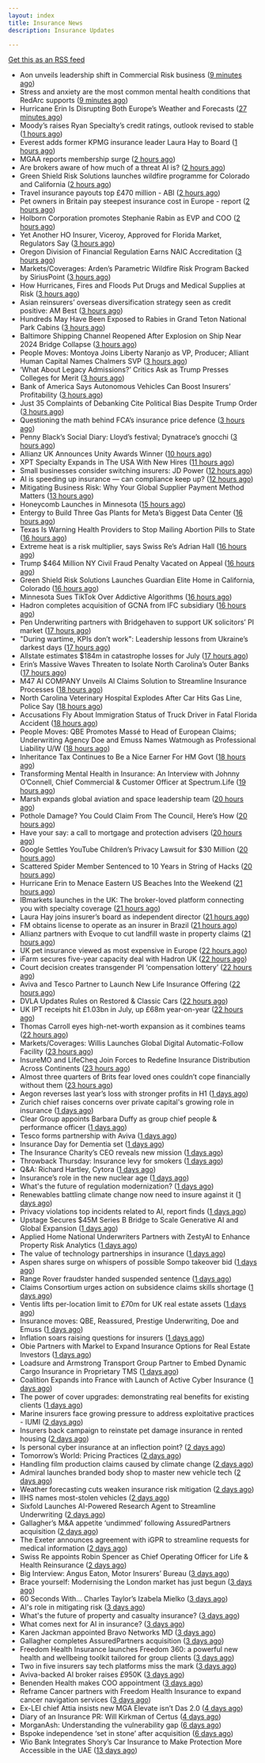 ```yaml
---
layout: index
title: Insurance News
description: Insurance Updates

---
```


[Get this as an RSS feed](/insurance.rss)

<!-- news_marker starts -->
- Aon unveils leadership shift in Commercial Risk business ([9 minutes ago](https://www.reinsurancene.ws/aon-unveils-leadership-shift-in-commercial-risk-business/))
- Stress and anxiety are the most common mental health conditions that RedArc supports ([9 minutes ago](https://ifamagazine.com/stress-and-anxiety-are-the-most-common-mental-health-conditions-that-redarc-supports/))
- Hurricane Erin Is Disrupting Both Europe’s Weather and Forecasts ([27 minutes ago](https://www.insurancejournal.com/news/international/2025/08/22/836647.htm))
- Moody’s raises Ryan Specialty’s credit ratings, outlook revised to stable ([1 hours ago](https://www.reinsurancene.ws/moodys-raises-ryan-specialtys-credit-ratings-outlook-revised-to-stable/))
- Everest adds former KPMG insurance leader Laura Hay to Board ([1 hours ago](https://www.reinsurancene.ws/everest-adds-former-kpmg-insurance-leader-laura-hay-to-board/))
- MGAA reports membership surge ([2 hours ago](https://www.insurancebusinessmag.com/uk/news/breaking-news/mgaa-reports-membership-surge-547078.aspx))
- Are brokers aware of how much of a threat AI is? ([2 hours ago](https://www.insurancebusinessmag.com/uk/news/technology/are-brokers-aware-of-how-much-of-a-threat-ai-is-547077.aspx))
- Green Shield Risk Solutions launches wildfire programme for Colorado and California ([2 hours ago](https://www.reinsurancene.ws/green-shield-risk-solutions-launches-wildfire-programme-for-colorado-and-california/))
- Travel insurance payouts top £470 million - ABI ([2 hours ago](https://www.insurancebusinessmag.com/uk/news/travel/travel-insurance-payouts-top-470-million--abi-547076.aspx))
- Pet owners in Britain pay steepest insurance cost in Europe - report ([2 hours ago](https://www.insurancebusinessmag.com/uk/news/breaking-news/pet-owners-in-britain-pay-steepest-insurance-cost-in-europe--report-547074.aspx))
- Holborn Corporation promotes Stephanie Rabin as EVP and COO ([2 hours ago](https://www.reinsurancene.ws/holborn-corporation-promotes-stephanie-rabin-as-evp-and-coo/))
- Yet Another HO Insurer, Viceroy, Approved for Florida Market, Regulators Say ([3 hours ago](https://www.insurancejournal.com/news/southeast/2025/08/22/836624.htm))
- Oregon Division of Financial Regulation Earns NAIC Accreditation ([3 hours ago](https://www.insurancejournal.com/news/west/2025/08/22/836607.htm))
- Markets/Coverages: Arden’s Parametric Wildfire Risk Program Backed by SiriusPoint ([3 hours ago](https://www.insurancejournal.com/news/national/2025/08/22/836454.htm))
- How Hurricanes, Fires and Floods Put Drugs and Medical Supplies at Risk ([3 hours ago](https://www.insurancejournal.com/news/national/2025/08/22/836506.htm))
- Asian reinsurers’ overseas diversification strategy seen as credit positive: AM Best ([3 hours ago](https://www.reinsurancene.ws/asian-reinsurers-overseas-diversification-strategy-seen-as-credit-positive-am-best/))
- Hundreds May Have Been Exposed to Rabies in Grand Teton National Park Cabins ([3 hours ago](https://www.insurancejournal.com/news/west/2025/08/22/836172.htm))
- Baltimore Shipping Channel Reopened After Explosion on Ship Near 2024 Bridge Collapse ([3 hours ago](https://www.insurancejournal.com/news/east/2025/08/22/836627.htm))
- People Moves: Montoya Joins Liberty Naranjo as VP, Producer; Alliant Human Capital Names Chalmers SVP ([3 hours ago](https://www.insurancejournal.com/news/west/2025/08/22/836425.htm))
- ‘What About Legacy Admissions?’ Critics Ask as Trump Presses Colleges for Merit ([3 hours ago](https://www.insurancejournal.com/news/national/2025/08/22/836210.htm))
- Bank of America Says Autonomous Vehicles Can Boost Insurers’ Profitability ([3 hours ago](https://www.insurancejournal.com/news/national/2025/08/22/836590.htm))
- Just 35 Complaints of Debanking Cite Political Bias Despite Trump Order ([3 hours ago](https://www.insurancejournal.com/news/national/2025/08/22/836459.htm))
- Questioning the math behind FCA’s insurance price defence ([3 hours ago](https://www.postonline.co.uk/regulation/7958257/questioning-the-math-behind-fca%E2%80%99s-insurance-price-defence))
- Penny Black’s Social Diary: Lloyd’s festival; Dynatrace’s gnocchi ([3 hours ago](https://www.postonline.co.uk/people/7958186/penny-black%E2%80%99s-social-diary-lloyd%E2%80%99s-festival-dynatrace%E2%80%99s-gnocchi))
- Allianz UK Announces Unity Awards Winner ([10 hours ago](https://insurance-edge.net/2025/08/21/allianz-uk-announces-unity-awards-winner/))
- XPT Specialty Expands in The USA With New Hires ([11 hours ago](https://insurance-edge.net/2025/08/21/xpt-specialty-expands-in-the-usa-with-new-hires/))
- Small businesses consider switching insurers: JD Power ([12 hours ago](https://www.dig-in.com/news/small-businesses-consider-switching-insurers-jd-power))
- AI is speeding up insurance — can compliance keep up? ([12 hours ago](https://www.dig-in.com/opinion/ai-is-affecting-insurance-compliance))
- Mitigating Business Risk: Why Your Global Supplier Payment Method Matters ([13 hours ago](https://insurance-edge.net/2025/08/21/mitigating-business-risk-why-your-global-supplier-payment-method-matters/))
- Honeycomb Launches in Minnesota ([15 hours ago](https://www.insurancejournal.com/news/midwest/2025/08/21/836592.htm))
- Entergy to Build Three Gas Plants for Meta’s Biggest Data Center ([16 hours ago](https://www.insurancejournal.com/news/southcentral/2025/08/21/836573.htm))
- Texas Is Warning Health Providers to Stop Mailing Abortion Pills to State ([16 hours ago](https://www.insurancejournal.com/news/southcentral/2025/08/21/836565.htm))
- Extreme heat is a risk multiplier, says Swiss Re’s Adrian Hall ([16 hours ago](https://www.reinsurancene.ws/extreme-heat-is-a-risk-multiplier-says-swiss-res-adrian-hall/))
- Trump $464 Million NY Civil Fraud Penalty Vacated on Appeal ([16 hours ago](https://www.insurancejournal.com/news/national/2025/08/21/836562.htm))
- Green Shield Risk Solutions Launches Guardian Elite Home in California, Colorado ([16 hours ago](https://www.insurancejournal.com/news/west/2025/08/21/836553.htm))
- Minnesota Sues TikTok Over Addictive Algorithms ([16 hours ago](https://www.insurancejournal.com/news/midwest/2025/08/21/836560.htm))
- Hadron completes acquisition of GCNA from IFC subsidiary ([16 hours ago](https://www.reinsurancene.ws/hadron-completes-acquisition-of-gcna-from-ifc-subsidiary/))
- Pen Underwriting partners with Bridgehaven to support UK solicitors’ PI market ([17 hours ago](https://www.reinsurancene.ws/pen-underwriting-partners-with-bridgehaven-to-support-uk-solicitors-pi-market/))
- "During wartime, KPIs don’t work": Leadership lessons from Ukraine’s darkest days ([17 hours ago](https://www.insurancebusinessmag.com/uk/news/breaking-news/during-wartime-kpis-dont-work-leadership-lessons-from-ukraines-darkest-days-547007.aspx))
- Allstate estimates $184m in catastrophe losses for July ([17 hours ago](https://www.reinsurancene.ws/allstate-estimates-184m-in-catastrophe-losses-for-july/))
- Erin’s Massive Waves Threaten to Isolate North Carolina’s Outer Banks ([17 hours ago](https://www.insurancejournal.com/news/southeast/2025/08/21/836540.htm))
- M47 AI COMPANY Unveils AI Claims Solution to Streamline Insurance Processes ([18 hours ago](https://www.insurtechinsights.com/m47-ai-company-unveils-ai-claims-solution-to-streamline-insurance-processes/))
- North Carolina Veterinary Hospital Explodes After Car Hits Gas Line, Police Say ([18 hours ago](https://www.insurancejournal.com/news/southeast/2025/08/21/836537.htm))
- Accusations Fly About Immigration Status of Truck Driver in Fatal Florida Accident ([18 hours ago](https://www.insurancejournal.com/news/southeast/2025/08/21/836530.htm))
- People Moves: QBE Promotes Massé to Head of European Claims; Underwriting Agency Doe and Emuss Names Watmough as Professional Liability U/W ([18 hours ago](https://www.insurancejournal.com/news/international/2025/08/21/836502.htm))
- Inheritance Tax Continues to Be a Nice Earner For HM Govt ([18 hours ago](https://insurance-edge.net/2025/08/21/inheritance-tax-continues-to-be-a-nice-earner-for-hm-govt/))
- Transforming Mental Health in Insurance: An Interview with Johnny O’Connell, Chief Commercial & Customer Officer at Spectrum.Life ([19 hours ago](https://www.insurtechinsights.com/transforming-mental-health-in-insurance-an-interview-with-johnny-oconnell-chief-commercial-customer-officer-at-spectrum-life/))
- Marsh expands global aviation and space leadership team ([20 hours ago](https://www.insurancebusinessmag.com/uk/news/breaking-news/marsh-expands-global-aviation-and-space-leadership-team-546974.aspx))
- Pothole Damage? You Could Claim From The Council, Here’s How ([20 hours ago](https://insurance-edge.net/2025/08/21/pothole-damage-you-could-claim-from-the-council-heres-how/))
- Have your say: a call to mortgage and protection advisers ([20 hours ago](https://ifamagazine.com/have-your-say-a-call-to-mortgage-and-protection-advisers/))
- Google Settles YouTube Children’s Privacy Lawsuit for $30 Million ([20 hours ago](https://www.insurancejournal.com/news/national/2025/08/21/836513.htm))
- Scattered Spider Member Sentenced to 10 Years in String of Hacks ([20 hours ago](https://www.insurancejournal.com/news/national/2025/08/21/836509.htm))
- Hurricane Erin to Menace Eastern US Beaches Into the Weekend ([21 hours ago](https://www.insurancejournal.com/news/east/2025/08/21/836503.htm))
- IBmarkets launches in the UK: The broker-loved platform connecting you with specialty coverage ([21 hours ago](https://www.insurancebusinessmag.com/uk/news/breaking-news/ibmarkets-launches-in-the-uk-the-brokerloved-platform-connecting-you-with-specialty-coverage-546952.aspx))
- Laura Hay joins insurer’s board as independent director ([21 hours ago](https://www.insurancebusinessmag.com/uk/news/breaking-news/laura-hay-joins-insurers-board-as-independent-director-546951.aspx))
- FM obtains license to operate as an insurer in Brazil ([21 hours ago](https://www.insurancebusinessmag.com/uk/news/breaking-news/fm-obtains-license-to-operate-as-an-insurer-in-brazil-546948.aspx))
- Allianz partners with Evoque to cut landfill waste in property claims ([21 hours ago](https://www.insurancebusinessmag.com/uk/news/claims/allianz-partners-with-evoque-to-cut-landfill-waste-in-property-claims-546947.aspx))
- UK pet insurance viewed as most expensive in Europe ([22 hours ago](https://www.postonline.co.uk/personal/7958915/uk-pet-insurance-viewed-as-most-expensive-in-europe))
- iFarm secures five-year capacity deal with Hadron UK ([22 hours ago](https://www.insurancebusinessmag.com/uk/news/breaking-news/ifarm-secures-fiveyear-capacity-deal-with-hadron-uk-546946.aspx))
- Court decision creates transgender PI ‘compensation lottery’ ([22 hours ago](https://www.postonline.co.uk/personal/7958916/court-decision-creates-transgender-pi-%E2%80%98compensation-lottery%E2%80%99))
- Aviva and Tesco Partner to Launch New Life Insurance Offering ([22 hours ago](https://www.insurtechinsights.com/aviva-and-tesco-partner-to-launch-new-life-insurance-offering/))
- DVLA Updates Rules on Restored & Classic Cars ([22 hours ago](https://insurance-edge.net/2025/08/21/dvla-updates-rules-on-restored-classic-cars/))
- UK IPT receipts hit £1.03bn in July, up £68m year-on-year ([22 hours ago](https://www.insurancebusinessmag.com/uk/news/life-insurance/uk-ipt-receipts-hit-1-03bn-in-july-up-68m-yearonyear-546942.aspx))
- Thomas Carroll eyes high-net-worth expansion as it combines teams ([22 hours ago](https://www.postonline.co.uk/broker/7958912/thomas-carroll-eyes-high-net-worth-expansion-as-it-combines-teams))
- Markets/Coverages: Willis Launches Global Digital Automatic-Follow Facility ([23 hours ago](https://www.insurancejournal.com/news/international/2025/08/21/836499.htm))
- InsureMO and LifeCheq Join Forces to Redefine Insurance Distribution Across Continents ([23 hours ago](https://www.insurtechinsights.com/insuremo-and-lifecheq-join-forces-to-redefine-insurance-distribution-across-continents/))
- Almost three quarters of Brits fear loved ones couldn’t cope financially without them ([23 hours ago](https://ifamagazine.com/almost-three-quarters-of-brits-fear-loved-ones-couldnt-cope-financially-without-them/))
- Aegon reverses last year’s loss with stronger profits in H1 ([1 days ago](https://www.insurancebusinessmag.com/uk/news/breaking-news/aegon-reverses-last-years-loss-with-stronger-profits-in-h1-546921.aspx))
- Zurich chief raises concerns over private capital's growing role in insurance ([1 days ago](https://www.insurancebusinessmag.com/uk/news/breaking-news/zurich-chief-raises-concerns-over-private-capitals-growing-role-in-insurance-546919.aspx))
- Clear Group appoints Barbara Duffy as group chief people & performance officer ([1 days ago](https://www.insurancebusinessmag.com/uk/news/breaking-news/clear-group-appoints-barbara-duffy-as-group-chief-people-and-performance-officer-546918.aspx))
- Tesco forms partnership with Aviva ([1 days ago](https://www.insurancebusinessmag.com/uk/news/life-insurance/tesco-forms-partnership-with-aviva-546917.aspx))
- Insurance Day for Dementia set ([1 days ago](https://www.insurancebusinessmag.com/uk/news/non-profits/insurance-day-for-dementia-set-546915.aspx))
- The Insurance Charity’s CEO reveals new mission ([1 days ago](https://www.postonline.co.uk/people/7958166/the-insurance-charity%E2%80%99s-ceo-reveals-new-mission))
- Throwback Thursday: Insurance levy for smokers ([1 days ago](https://www.postonline.co.uk/claims/7956762/throwback-thursday-insurance-levy-for-smokers))
- Q&A: Richard Hartley, Cytora ([1 days ago](https://www.postonline.co.uk/technology/7958053/qa-richard-hartley-cytora))
- Insurance’s role in the new nuclear age ([1 days ago](https://www.postonline.co.uk/commercial/7958893/insurance%E2%80%99s-role-in-the-new-nuclear-age))
- What's the future of regulation modernization? ([1 days ago](https://www.dig-in.com/opinion/what-does-rule-modernization-mean))
- Renewables battling climate change now need to insure against it ([1 days ago](https://www.dig-in.com/articles/renewables-battling-climate-change-now-need-to-insure))
- Privacy violations top incidents related to AI, report finds ([1 days ago](https://www.insurancebusinessmag.com/uk/business-strategy/privacy-violations-top-incidents-related-to-ai-report-finds-546857.aspx))
- Upstage Secures $45M Series B Bridge to Scale Generative AI and Global Expansion ([1 days ago](https://www.insurtechinsights.com/upstage-secures-45m-series-b-bridge-to-scale-generative-ai-and-global-expansion/))
- Applied Home National Underwriters Partners with ZestyAI to Enhance Property Risk Analytics ([1 days ago](https://www.insurtechinsights.com/applied-home-national-underwriters-partners-with-zestyai-to-enhance-property-risk-analytics/))
- The value of technology partnerships in insurance ([1 days ago](https://www.dig-in.com/podcast/the-value-of-technology-partnerships-in-insurance))
- Aspen shares surge on whispers of possible Sompo takeover bid ([1 days ago](https://www.insurancebusinessmag.com/uk/news/breaking-news/aspen-shares-surge-on-whispers-of-possible-sompo-takeover-bid-546864.aspx))
- Range Rover fraudster handed suspended sentence ([1 days ago](https://www.postonline.co.uk/claims/7958909/range-rover-fraudster-handed-suspended-sentence))
- Claims Consortium urges action on subsidence claims skills shortage ([1 days ago](https://www.insurancebusinessmag.com/uk/news/claims/claims-consortium-urges-action-on-subsidence-claims-skills-shortage-546782.aspx))
- Ventis lifts per-location limit to £70m for UK real estate assets ([1 days ago](https://www.insurancebusinessmag.com/uk/news/breaking-news/ventis-lifts-perlocation-limit-to-70m-for-uk-real-estate-assets-546781.aspx))
- Insurance moves: QBE, Reassured, Prestige Underwriting, Doe and Emuss ([1 days ago](https://www.insurancebusinessmag.com/uk/news/breaking-news/insurance-moves-qbe-reassured-prestige-underwriting-doe-and-emuss-546778.aspx))
- Inflation soars raising questions for insurers ([1 days ago](https://www.insurancebusinessmag.com/uk/news/breaking-news/inflation-soars-raising-questions-for-insurers-546777.aspx))
- Obie Partners with Markel to Expand Insurance Options for Real Estate Investors ([1 days ago](https://www.insurtechinsights.com/obie-partners-with-markel-to-expand-insurance-options-for-real-estate-investors/))
- Loadsure and Armstrong Transport Group Partner to Embed Dynamic Cargo Insurance in Proprietary TMS ([1 days ago](https://www.insurtechinsights.com/loadsure-and-armstrong-transport-group-partner-to-embed-dynamic-cargo-insurance-in-proprietary-tms/))
- Coalition Expands into France with Launch of Active Cyber Insurance ([1 days ago](https://www.insurtechinsights.com/coalition-expands-into-france-with-launch-of-active-cyber-insurance/))
- The power of cover upgrades: demonstrating real benefits for existing clients ([1 days ago](https://ifamagazine.com/the-power-of-cover-upgrades-demonstrating-real-benefits-for-existing-clients/))
- Marine insurers face growing pressure to address exploitative practices - IUMI ([2 days ago](https://www.insurancebusinessmag.com/uk/news/marine/marine-insurers-face-growing-pressure-to-address-exploitative-practices--iumi-546766.aspx))
- Insurers back campaign to reinstate pet damage insurance in rented housing ([2 days ago](https://www.insurancebusinessmag.com/uk/news/property-insurance/insurers-back-campaign-to-reinstate-pet-damage-insurance-in-rented-housing-546761.aspx))
- Is personal cyber insurance at an inflection point? ([2 days ago](https://www.postonline.co.uk/personal/7958123/is-personal-cyber-insurance-at-an-inflection-point))
- Tomorrow’s World: Pricing Practices ([2 days ago](https://www.postonline.co.uk/personal/7958156/tomorrow%E2%80%99s-world-pricing-practices))
- Handling film production claims caused by climate change ([2 days ago](https://www.postonline.co.uk/claims/7958022/handling-film-production-claims-caused-by-climate-change))
- Admiral launches branded body shop to master new vehicle tech ([2 days ago](https://www.postonline.co.uk/claims/7958908/admiral-launches-branded-body-shop-to-master-new-vehicle-tech))
- Weather forecasting cuts weaken insurance risk mitigation ([2 days ago](https://www.dig-in.com/news/weather-forecasting-cuts-weaken-insurance-risk-mitigation))
- IIHS names most-stolen vehicles ([2 days ago](https://www.dig-in.com/news/iihs-names-most-stolen-vehicle-models))
- Sixfold Launches AI-Powered Research Agent to Streamline Underwriting ([2 days ago](https://www.insurtechinsights.com/sixfold-launches-ai-powered-research-agent-to-streamline-underwriting/))
- Gallagher’s M&A appetite ‘undimmed’ following AssuredPartners acquisition ([2 days ago](https://www.postonline.co.uk/broker/7958906/gallagher%E2%80%99s-ma-appetite-%E2%80%98undimmed%E2%80%99-following-assuredpartners-acquisition))
- The Exeter announces agreement with iGPR to streamline requests for medical information ([2 days ago](https://ifamagazine.com/the-exeter-announces-agreement-with-igpr-to-streamline-requests-for-medical-information/))
- Swiss Re appoints Robin Spencer as Chief Operating Officer for Life & Health Reinsurance ([2 days ago](https://ifamagazine.com/swiss-re-appoints-robin-spencer-as-chief-operating-officer-for-life-health-reinsurance/))
- Big Interview: Angus Eaton, Motor Insurers’ Bureau ([3 days ago](https://www.postonline.co.uk/regulation/7958299/big-interview-angus-eaton-motor-insurers%E2%80%99-bureau))
- Brace yourself: Modernising the London market has just begun ([3 days ago](https://www.postonline.co.uk/lloyd%E2%80%99slondon/7958892/brace-yourself-modernising-the-london-market-has-just-begun))
- 60 Seconds With… Charles Taylor’s Izabela Mielko ([3 days ago](https://www.postonline.co.uk/technology/7957984/60-seconds-with%E2%80%A6-charles-taylor%E2%80%99s-izabela-mielko))
- AI's role in mitigating risk ([3 days ago](https://www.dig-in.com/opinion/ais-role-in-mitigating-risk))
- What's the future of property and casualty insurance? ([3 days ago](https://www.dig-in.com/opinion/whats-the-future-of-property-and-casualty-insurance))
- What comes next for AI in insurance? ([3 days ago](https://www.dig-in.com/opinion/what-comes-next-for-ai-in-insurance))
- Karen Jackman appointed Bravo Networks MD ([3 days ago](https://www.postonline.co.uk/broker/7958905/karen-jackman-appointed-bravo-networks-md))
- Gallagher completes AssuredPartners acquisition ([3 days ago](https://www.postonline.co.uk/broker/7958904/gallagher-completes-assuredpartners-acquisition))
- Freedom Health Insurance launches Freedom 360: a powerful new health and wellbeing toolkit tailored for group clients ([3 days ago](https://ifamagazine.com/freedom-health-insurance-launches-freedom-360-a-powerful-new-health-and-wellbeing-toolkit-tailored-for-group-clients/))
- Two in five insurers say tech platforms miss the mark ([3 days ago](https://www.postonline.co.uk/news/7958902/two-in-five-insurers-say-tech-platforms-miss-the-mark))
- Aviva-backed AI broker raises £950K ([3 days ago](https://www.postonline.co.uk/broker/7958903/aviva-backed-ai-broker-raises-%C2%A3950k))
- Benenden Health makes COO appointment ([3 days ago](https://ifamagazine.com/benenden-health-makes-coo-appointment/))
- Reframe Cancer partners with Freedom Health Insurance to expand cancer navigation services ([3 days ago](https://ifamagazine.com/reframe-cancer-partners-with-freedom-health-insurance-to-expand-cancer-navigation-services/))
- Ex-LEI chief Attia insists new MGA Elevate isn’t Das 2.0 ([4 days ago](https://www.postonline.co.uk/personal/7958900/ex-lei-chief-attia-insists-new-mga-elevate-isn%E2%80%99t-das-20))
- Diary of an Insurance PR: Will Kirkman of Certus ([4 days ago](https://www.postonline.co.uk/people/7958006/diary-of-an-insurance-pr-will-kirkman-of-certus))
- MorganAsh: Understanding the vulnerability gap ([6 days ago](https://ifamagazine.com/morganash-understanding-the-vulnerability-gap/))
- Bspoke independence ‘set in stone’ after acquisition ([6 days ago](https://www.postonline.co.uk/news/7958876/bspoke-independence-%E2%80%98set-in-stone%E2%80%99-after-acquisition))
- Wio Bank Integrates Shory’s Car Insurance to Make Protection More Accessible in the UAE ([13 days ago](https://thefintechtimes.com/wio-bank-integrates-shorys-car-insurance-to-make-protection-more-accessible-in-the-uae/))

<!-- news_marker ends -->